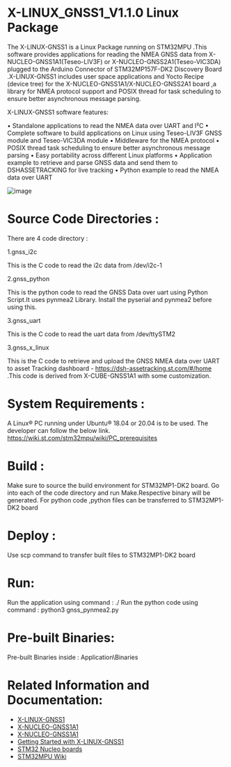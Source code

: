X-LINUX_GNSS1_V1.1.0 Linux Package
==============================================================================================================
The X-LINUX-GNSS1 is a Linux Package running on STM32MPU .This software provides applications for reading the NMEA GNSS data from X-NUCLEO-GNSS1A1(Teseo-LIV3F) or X-NUCLEO-GNSS2A1(Teseo-VIC3DA) plugged to the Arduino Connector of STM32MP157F-DK2 Discovery Board .X-LINUX-GNSS1 includes user space applications and Yocto Recipe (device tree) for the X-NUCLEO-GNSS1A1/X-NUCLEO-GNSS2A1 board ,a library for NMEA protocol support and POSIX thread for task scheduling to ensure better asynchronous message parsing.


X-LINUX-GNSS1 software features:

• Standalone applications to read the NMEA data over UART and I²C
• Complete software to build applications on Linux using Teseo-LIV3F GNSS module and Teseo-VIC3DA module
• Middleware for the NMEA protocol
• POSIX thread task scheduling to ensure better asynchronous message parsing
• Easy portability across different Linux platforms
• Application example to retrieve and parse GNSS data and send them to DSHASSETRACKING for live tracking
• Python example to read the NMEA data over UART


![image](https://user-images.githubusercontent.com/8255773/199161263-892e6251-8ffb-4209-b424-18e6c9cb7ea7.png)



Source Code Directories :
==============================================================================================================

There are 4 code directory :

1.gnss_i2c

This is the C code to read the i2c data from /dev/i2c-1

2.gnss_python

This is the python code to read the GNSS Data over uart using Python Script.It uses pynmea2 Library. 
Install the pyserial and pynmea2 before using this.

3.gnss_uart

This is the C code to read the uart data from /dev/ttySTM2

3.gnss_x_linux

This is the C code to retrieve and upload the GNSS NMEA data over UART to asset Tracking dashboard -
https://dsh-assetracking.st.com/#/home .This code is derived from X-CUBE-GNSS1A1 with some customization.


System Requirements :
==============================================================================================================
A Linux® PC running under Ubuntu® 18.04 or 20.04 is to be used. The developer can follow the below
link.
https://wiki.st.com/stm32mpu/wiki/PC_prerequisites


Build :
==============================================================================================================

Make sure to source the build environment for STM32MP1-DK2 board.
Go into each of the code directory and run Make.Respective binary will be generated. For python code ,python files can be transferred to STM32MP1-DK2 board 


Deploy :
==============================================================================================================

Use scp command to transfer built files to STM32MP1-DK2 board 

Run:
==============================================================================================================

Run the application using command : ./<application name>
Run the python code using command : python3 gnss_pynmea2.py


Pre-built Binaries:
==============================================================================================================

Pre-built Binaries inside : Application\Binaries
  
Related Information and Documentation:
==============================================================================================================

- [X-LINUX-GNSS1](https://www.st.com/en/embedded-software/x-linux-gnss1.html)
- [X-NUCLEO-GNSS1A1](https://www.st.com/en/ecosystems/x-nucleo-gnss1a1.html)
- [X-NUCLEO-GNSS1A1](https://www.st.com/en/ecosystems/x-nucleo-gnss2a1.html)
- [Getting Started with X-LINUX-GNSS1](https://www.st.com/content/ccc/resource/technical/document/user_manual/group0/00/bd/07/b2/84/29/46/4f/DM00460180/files/DM00460180.pdf/jcr:content/translations/en.DM00460180.pdf)
- [STM32 Nucleo boards](http://www.st.com/stm32nucleo)
- [STM32MPU Wiki](https://wiki.st.com/stm32mpu/wiki/Main_Page)
  
